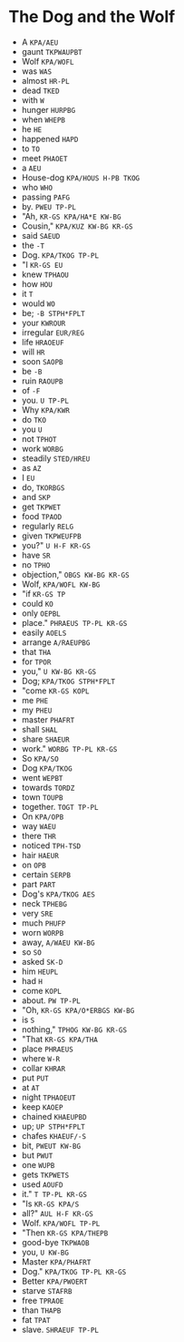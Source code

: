 # The Dog and the Wolf

* A `KPA/AEU`
* gaunt `TKPWAUPBT`
* Wolf `KPA/WOFL`
* was `WAS`
* almost `HR-PL`
* dead `TKED`
* with `W`
* hunger `HURPBG`
* when `WHEPB`
* he `HE`
* happened `HAPD`
* to `TO`
* meet `PHAOET`
* a `AEU`
* House-dog `KPA/HOUS H-PB TKOG`
* who `WHO`
* passing `PAFG`
* by. `PWEU TP-PL`
* "Ah, `KR-GS KPA/HA*E KW-BG`
* Cousin," `KPA/KUZ KW-BG KR-GS`
* said `SAEUD`
* the `-T`
* Dog. `KPA/TKOG TP-PL`
* "I `KR-GS EU`
* knew `TPHAOU`
* how `HOU`
* it `T`
* would `WO`
* be; `-B STPH*FPLT`
* your `KWROUR`
* irregular `EUR/REG`
* life `HRAOEUF`
* will `HR`
* soon `SAOPB`
* be `-B`
* ruin `RAOUPB`
* of `-F`
* you. `U TP-PL`
* Why `KPA/KWR`
* do `TKO`
* you `U`
* not `TPHOT`
* work `WORBG`
* steadily `STED/HREU`
* as `AZ`
* I `EU`
* do, `TKORBGS`
* and `SKP`
* get `TKPWET`
* food `TPAOD`
* regularly `RELG`
* given `TKPWEUFPB`
* you?" `U H-F KR-GS`
* have `SR`
* no `TPHO`
* objection," `OBGS KW-BG KR-GS`
* Wolf, `KPA/WOFL KW-BG`
* "if `KR-GS TP`
* could `KO`
* only `OEPBL`
* place." `PHRAEUS TP-PL KR-GS`
* easily `AOELS`
* arrange `A/RAEUPBG`
* that `THA`
* for `TPOR`
* you," `U KW-BG KR-GS`
* Dog; `KPA/TKOG STPH*FPLT`
* "come `KR-GS KOPL`
* me `PHE`
* my `PHEU`
* master `PHAFRT`
* shall `SHAL`
* share `SHAEUR`
* work." `WORBG TP-PL KR-GS`
* So `KPA/SO`
* Dog `KPA/TKOG`
* went `WEPBT`
* towards `TORDZ`
* town `TOUPB`
* together. `TOGT TP-PL`
* On `KPA/OPB`
* way `WAEU`
* there `THR`
* noticed `TPH-TSD`
* hair `HAEUR`
* on `OPB`
* certain `SERPB`
* part `PART`
* Dog's `KPA/TKOG AES`
* neck `TPHEBG`
* very `SRE`
* much `PHUFP`
* worn `WORPB`
* away, `A/WAEU KW-BG`
* so `SO`
* asked `SK-D`
* him `HEUPL`
* had `H`
* come `KOPL`
* about. `PW TP-PL`
* "Oh, `KR-GS KPA/O*ERBGS KW-BG`
* is `S`
* nothing," `TPHOG KW-BG KR-GS`
* "That `KR-GS KPA/THA`
* place `PHRAEUS`
* where `W-R`
* collar `KHRAR`
* put `PUT`
* at `AT`
* night `TPHAOEUT`
* keep `KAOEP`
* chained `KHAEUPBD`
* up; `UP STPH*FPLT`
* chafes `KHAEUF/-S`
* bit, `PWEUT KW-BG`
* but `PWUT`
* one `WUPB`
* gets `TKPWETS`
* used `AOUFD`
* it." `T TP-PL KR-GS`
* "Is `KR-GS KPA/S`
* all?" `AUL H-F KR-GS`
* Wolf. `KPA/WOFL TP-PL`
* "Then `KR-GS KPA/THEPB`
* good-bye `TKPWAOB`
* you, `U KW-BG`
* Master `KPA/PHAFRT`
* Dog." `KPA/TKOG TP-PL KR-GS`
* Better `KPA/PWOERT`
* starve `STAFRB`
* free `TPRAOE`
* than `THAPB`
* fat `TPAT`
* slave. `SHRAEUF TP-PL`
